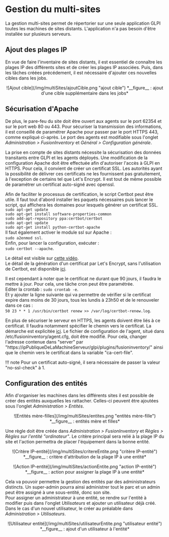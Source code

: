 # Gestion du multi-sites

La gestion multi-sites permet de répertorier sur une seule application GLPI toutes les machines de sites distants. L'application n'a pas besoin d'être installée sur plusieurs serveurs.

## Ajout des plages IP

En vue de faire l'inventaire de sites distants, il est essentiel de connaître les plages IP des différents sites et de créer les plages IP associées. Puis, dans les tâches créées précédement, il est nécessaire d'ajouter ces nouvelles cibles dans les jobs.
<p align=center>
![Ajout cible](/img/multiSites/ajoutCible.png "ajout cible")  
<caption>*__figure__ : ajout d'une cible supplémentaire dans les jobs*</caption>
</p>


## Sécurisation d'Apache

De plus, le pare-feu du site doit être ouvert aux agents sur le port 62354 et sur le port web 80 ou 443. Pour sécuriser la transmission des informations, il est conseillé de paramétrer Apache pour passer par le port HTTPS 443, comme expliqué ci-après. Le port des agents est modifiable sous l'onglet *Administration > FusionInventory* et *Général > Configuration générale*.

La prise en compte de sites distants nécessite la sécurisation des données transitants entre GLPI et les agents déployés. Une modification de la configuration Apache doit être effectuée afin d'autoriser l'accès à GLPI en HTTPS. Pour cela, il convient de créer un certificat SSL. Les autorités ayant la possibilité de délivrer ces certificats ne les fournissent pas gratuitement, à l'exception de certains tel que Let's Encrypt. Il est tout de même possible de paramétrer un certificat auto-signé avec openssl.

Afin de faciliter le processus de certification, le script Certbot peut être utile. Il faut tout d'abord installer les paquets nécessaires puis lancer le script, qui affichera les domaines pour lesquels générer un certificat SSL.  
`sudo apt-get update`  
`sudo apt-get install software-properties-common`  
`sudo add-apt-repository ppa:certbot/certbot`  
`sudo apt-get update`  
`sudo apt-get install python-certbot-apache`  
Il faut également activer le module ssl sur Apache :  
`sudo a2enmod ssl`.  
Enfin, pour lancer la configuration, exécuter :  
`sudo certbot --apache`.  

Le détail est visible sur [cette vidéo](https://www.youtube.com/watch?v=OLOfpU2NUJQ).  
Le détail de la génération d'un certificat par Let's Encrypt, sans l'utilisation de Certbot, est disponible [ici](https://www.linode.com/docs/security/ssl/install-lets-encrypt-to-create-ssl-certificates/).

Il est cependant à noter que le certificat ne durant que 90 jours, il faudra le mettre à jour. Pour cela, une tâche cron peut être paramétrée.  
Editer la crontab : `sudo crontab -e`.  
Et y ajouter la ligne suivante qui va permettre de vérifier si le certificat expire dans moins de 30 jours, tous les lundis à 23h50 et de le renouveler dans ce cas :  
`50 23 * * 1 /usr/bin/certbot renew >> /var/log/certbot-renew.log`.

En plus de sécuriser le serveur en HTTPS, les agents doivent être liés à ce certificat. Il faudra notamment spécifier le chemin vers le certificat. La démarche est explicitée [ici](http://fusioninventory.org/documentation/security.html).
Le fichier de configuration de l'agent, situé dans /etc/fusioninventory/agent.cfg, doit être modifié. Pour cela, changer l'adresse contenue dans "server" par "https://ipPubliqueDeLaMachineServeur/glpi/plugins/fusioninventory/" ainsi que le chemin vers le certificat dans la variable "ca-cert-file".

!!! note
	Pour un certificat auto-signé, il sera nécessaire de passer la valeur "no-ssl-check" à 1.

## Configuration des entités

Afin d'organiser les machines dans les différents sites il est possible de créer des entités auxquelles les rattacher. Celles-ci peuvent être ajoutées sous l'onglet *Administration > Entités*.
<p align=center>
![Entités mère-filles](/img/multiSites/entites.png "entités mère-fille")  
<caption>*__figure__ : entités mère et filles*</caption>
</p>

Une règle doit être créée dans *Administration > FusionInventory* et *Règles > Règles sur l'entité "ordinateur"*. Le critère principal sera relié à la plage IP du site et l'action permettra de placer l'équipement dans la bonne entité.
<p align=center>
![Critère IP-entité](/img/multiSites/critereEntite.png "critère IP-entité")  
<caption>*__figure__ : critère d'attribution de la plage IP à une entité*</caption>  
</p>
<p align=center>
![Action IP-entité](/img/multiSites/actionEntite.png "action IP-entité")  
<caption>*__figure__ : action pour assigner la plage IP à une entité*</caption>
</p>

Cela va pouvoir permettre la gestion des entités par des administrateurs distincts. Un super-admin pourra ainsi administrer tout le parc et un admin peut être assigné à une sous-entité, donc son site.  
Pour assigner un administrateur à une entité, se rendre sur l'entité à modifier puis dans l'onglet *Utilisateurs* et ajouter un utilisateur déjà créé. Dans le cas d'un nouvel utilisateur, le créer au préalable dans *Administration > Utilisateurs*.
<p align=center>
![Utilisateur entité](/img/multiSites/utilisateurEntite.png "utilisateur entité")  
<caption>*__figure__ : ajout d'un utilisateur à l'entité*</caption>
</p>
